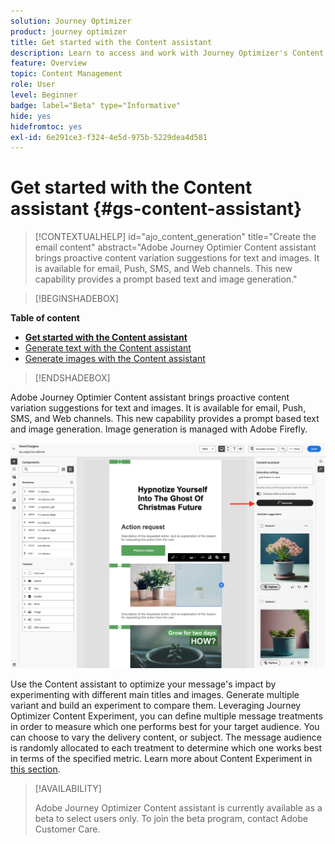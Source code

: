 ```yaml
---
solution: Journey Optimizer
product: journey optimizer
title: Get started with the Content assistant
description: Learn to access and work with Journey Optimizer's Content assistant
feature: Overview
topic: Content Management
role: User
level: Beginner
badge: label="Beta" type="Informative"
hide: yes
hidefromtoc: yes
exl-id: 6e291ce3-f324-4e5d-975b-5229dea4d581
---
```

# Get started with the Content assistant {#gs-content-assistant}

>[!CONTEXTUALHELP]
>id="ajo_content_generation"
>title="Create the email content"
>abstract="Adobe Journey Optimier Content assistant brings proactive content variation suggestions for text and images. It is available for email, Push, SMS, and Web channels. This new capability provides a prompt based text and image generation."


>[!BEGINSHADEBOX]

**Table of content**

* **[Get started with the Content assistant](gs-generative.md)**
* [Generate text with the Content assistant](generative-content.md)
* [Generate images with the Content assistant](generative-image.md)

>[!ENDSHADEBOX]


Adobe Journey Optimier Content assistant brings proactive content variation suggestions for text and images. It is available for email, Push, SMS, and Web channels. This new capability provides a prompt based text and image generation. Image generation is managed with Adobe Firefly.

![](assets/image-gen-ai.png)



Use the Content assistant to optimize your message's impact by experimenting with different main titles and images. Generate multiple variant and build an experiment to compare them. Leveraging Journey Optimizer Content Experiment, you can define multiple message treatments in order to measure which one performs best for your target audience. You can choose to vary the delivery content, or subject. The message audience is randomly allocated to each treatment to determine which one works best in terms of the specified metric. Learn more about Content Experiment in [this section](../campaigns/content-experiment.md).


>[!AVAILABILITY]
>
>Adobe Journey Optimizer Content assistant is currently available as a beta to select users only. To join the beta program, contact Adobe Customer Care.
